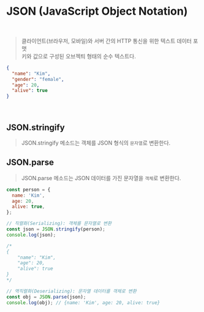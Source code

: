 # JSON (JavaScript Object Notation)

<br/>

> 클라이언트(브라우저, 모바일)와 서버 간의 HTTP 통신을 위한 텍스트 데이터 포맷  
> 키와 값으로 구성된 오브젝틔 형태의 순수 텍스트다.

```json
{
  "name": "Kim",
  "gender": "female",
  "age": 20,
  "alive": true
}
```

<br/>

## JSON.stringify

> JSON.stringify 메소드는 객체를 JSON 형식의 `문자열`로 변환한다.

## JSON.parse

> JSON.parse 메소드는 JSON 데이터를 가진 문자열을 `객체`로 변환한다.

```js
const person = {
  name: 'Kim',
  age: 20,
  alive: true,
};

// 직렬화(Serializing): 객체를 문자열로 변환
const json = JSON.stringify(person);
console.log(json);

/*
{
    "name": "Kim",
    "age": 20,
    "alive": true
}
*/

// 역직렬화(Deserializing): 문자열 데이터를 객체로 변환
const obj = JSON.parse(json);
console.log(obj); // {name: 'Kim', age: 20, alive: true}
```
